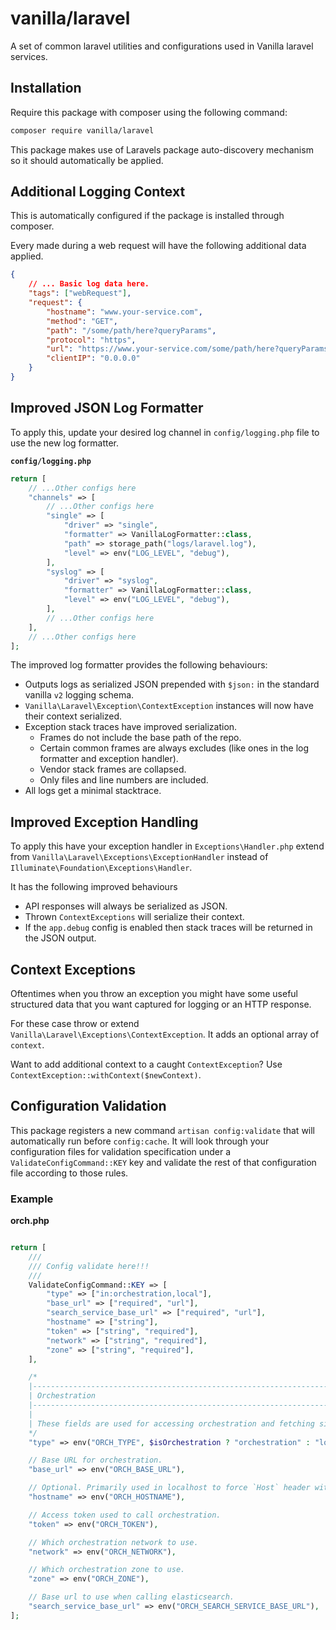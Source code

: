 # vanilla/laravel

A set of common laravel utilities and configurations used in Vanilla laravel services.

## Installation

Require this package with composer using the following command:

```sh
composer require vanilla/laravel
```

This package makes use of Laravels package auto-discovery mechanism so it should automatically be applied.

## Additional Logging Context

This is automatically configured if the package is installed through composer.

Every made during a web request will have the following additional data applied.

```json
{
    // ... Basic log data here.
    "tags": ["webRequest"],
    "request": {
        "hostname": "www.your-service.com",
        "method": "GET",
        "path": "/some/path/here?queryParams",
        "protocol": "https",
        "url": "https://www.your-service.com/some/path/here?queryParams",
        "clientIP": "0.0.0.0"
    }
}
```

## Improved JSON Log Formatter

To apply this, update your desired log channel in `config/logging.php` file to use the new log formatter.

**`config/logging.php`**

```php
return [
    // ...Other configs here
    "channels" => [
        // ...Other configs here
        "single" => [
            "driver" => "single",
            "formatter" => VanillaLogFormatter::class,
            "path" => storage_path("logs/laravel.log"),
            "level" => env("LOG_LEVEL", "debug"),
        ],
        "syslog" => [
            "driver" => "syslog",
            "formatter" => VanillaLogFormatter::class,
            "level" => env("LOG_LEVEL", "debug"),
        ],
        // ...Other configs here
    ],
    // ...Other configs here
];
```

The improved log formatter provides the following behaviours:

-   Outputs logs as serialized JSON prepended with `$json:` in the standard vanilla `v2` logging schema.
-   `Vanilla\Laravel\Exception\ContextException` instances will now have their context serialized.
-   Exception stack traces have improved serialization.
    -   Frames do not include the base path of the repo.
    -   Certain common frames are always excludes (like ones in the log formatter and exception handler).
    -   Vendor stack frames are collapsed.
    -   Only files and line numbers are included.
-   All logs get a minimal stacktrace.

## Improved Exception Handling

To apply this have your exception handler in `Exceptions\Handler.php` extend from `Vanilla\Laravel\Exceptions\ExceptionHandler` instead of `Illuminate\Foundation\Exceptions\Handler`.

It has the following improved behaviours

-   API responses will always be serialized as JSON.
-   Thrown `ContextExceptions` will serialize their context.
-   If the `app.debug` config is enabled then stack traces will be returned in the JSON output.

## Context Exceptions

Oftentimes when you throw an exception you might have some useful structured data that you want captured for logging or an HTTP response.

For these case throw or extend `Vanilla\Laravel\Exceptions\ContextException`. It adds an optional array of `context`.

Want to add additional context to a caught `ContextException`? Use `ContextException::withContext($newContext)`.

## Configuration Validation

This package registers a new command `artisan config:validate` that will automatically run before `config:cache`. It will look through your configuration files for validation specification under a `ValidateConfigCommand::KEY` key and validate the rest of that configuration file according to those rules.

### Example

**orch.php**
```php

return [
    ///
    /// Config validate here!!!
    /// 
    ValidateConfigCommand::KEY => [
        "type" => ["in:orchestration,local"],
        "base_url" => ["required", "url"],
        "search_service_base_url" => ["required", "url"],
        "hostname" => ["string"],
        "token" => ["string", "required"],
        "network" => ["string", "required"],
        "zone" => ["string", "required"],
    ],

    /*
    |--------------------------------------------------------------------------
    | Orchestration
    |--------------------------------------------------------------------------
    |
    | These fields are used for accessing orchestration and fetching site info.
    */
    "type" => env("ORCH_TYPE", $isOrchestration ? "orchestration" : "local"),

    // Base URL for orchestration.
    "base_url" => env("ORCH_BASE_URL"),

    // Optional. Primarily used in localhost to force `Host` header with a base_url of an internalIP for the VPN.
    "hostname" => env("ORCH_HOSTNAME"),

    // Access token used to call orchestration.
    "token" => env("ORCH_TOKEN"),

    // Which orchestration network to use.
    "network" => env("ORCH_NETWORK"),

    // Which orchestration zone to use.
    "zone" => env("ORCH_ZONE"),

    // Base url to use when calling elasticsearch.
    "search_service_base_url" => env("ORCH_SEARCH_SERVICE_BASE_URL"),
];
```
